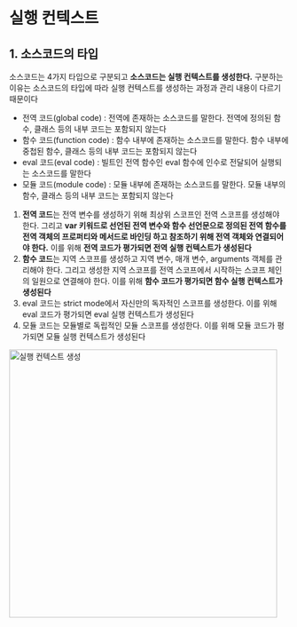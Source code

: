 # 실행 컨텍스트

## 1. 소스코드의 타입
소스코드는 4가지 타입으로 구분되고 **소스코드는 실행 컨텍스트를 생성한다.** 구분하는 이유는 소스코드의 타입에 따라 실행 컨텍스트를 생성하는 과정과 관리 내용이 다르기 때문이다

- 전역 코드(global code) : 전역에 존재하는 소스코드를 말한다. 전역에 정의된 함수, 클래스 등의 내부 코드는 포함되지 않는다
- 함수 코드(function code) : 함수 내부에 존재하는 소스코드를 말한다. 함수 내부에 중첩된 함수, 클래스 등의 내부 코드는 포함되지 않는다
- eval 코드(eval code) : 빌트인 전역 함수인 eval 함수에 인수로 전달되어 실행되는 소스코드를 말한다
- 모듈 코드(module code) : 모듈 내부에 존재하는 소스코드를 말한다. 모듈 내부의 함수, 클래스 등의 내부 코드는 포함되지 않는다

1. **전역 코드**는 전역 변수를 생성하기 위해 최상위 스코프인 전역 스코프를 생성해야 한다. 그리고 **var 키워드로 선언된 전역 변수와 함수 선언문으로 정의된 전역 함수를 전역 객체의 프로퍼티와 메서드로 바인딩 하고 참조하기 위해 전역 객체와 연결되어야 한다.** 이를 위해 **전역 코드가 평가되면 전역 실행 컨텍스트가 생성된다**
2. **함수 코드**는 지역 스코프를 생성하고 지역 변수, 매개 변수, arguments 객체를 관리해야 한다. 그리고 생성한 지역 스코프를 전역 스코프에서 시작하는 스코프 체인의 일원으로 연결해야 한다. 이를 위해 **함수 코드가 평가되면 함수 실행 컨텍스트가 생성된다**
3. eval 코드는 strict mode에서 자신만의 독자적인 스코프를 생성한다. 이를 위해 eval 코드가 평가되면 eval 실행 컨텍스트가 생성된다
4. 모듈 코드는 모듈별로 독립적인 모듈 스코프를 생성한다. 이를 위해 모듈 코드가 평가되면 모듈 실행 컨텍스트가 생성된다

<img width="483" alt="실행 컨텍스트 생성" src="https://user-images.githubusercontent.com/67866773/95749998-711a8f00-0cd7-11eb-85bb-c923c6ff4ff8.png">



